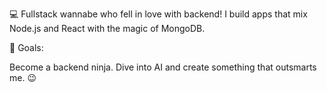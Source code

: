 💻 Fullstack wannabe who fell in love with backend! I build apps that mix Node.js and React with the magic of MongoDB.

🎯 Goals:

Become a backend ninja.
Dive into AI and create something that outsmarts me. 😉
